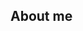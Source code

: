 ## About me 

<!--

- 🔭 I’m currently working on my tech career and technical skills
- 🌱 I’m currently learning Artificial Intelligence and Web development
- 👯 I’m looking to collaborate on various projects in the field of machine learning and web development
- 🤔 I’m looking for help with my technical and professional journey
- 📫 How to reach me: lakshmisuhrutha@gmail.com
-->
